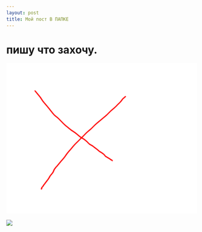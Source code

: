 ```yaml
---
layout: post
title: Мой пост В ПАПКЕ
---
```


# пишу что захочу.

![alt text](1.png)

![](https://i.imgur.com/DbN1EzV.jpg)

